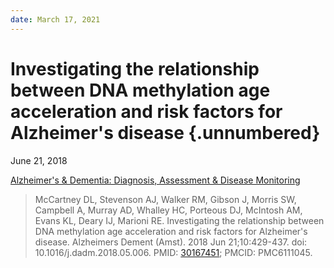 ```yaml
---
date: March 17, 2021
---
```


# Investigating the relationship between DNA methylation age acceleration and risk factors for Alzheimer's disease {.unnumbered}

June 21, 2018

[Alzheimer's & Dementia: Diagnosis, Assessment & Disease Monitoring](https://doi.org/10.1016/j.dadm.2018.05.006)

> McCartney DL, Stevenson AJ, Walker RM, Gibson J, Morris SW, Campbell A, Murray
> AD, Whalley HC, Porteous DJ, McIntosh AM, Evans KL, Deary IJ, Marioni RE.
> Investigating the relationship between DNA methylation age acceleration and
> risk factors for Alzheimer's disease. Alzheimers Dement (Amst). 2018 Jun
> 21;10:429-437. doi: 10.1016/j.dadm.2018.05.006. PMID:
> [30167451](https://pubmed.ncbi.nlm.nih.gov/30167451); PMCID: PMC6111045.
